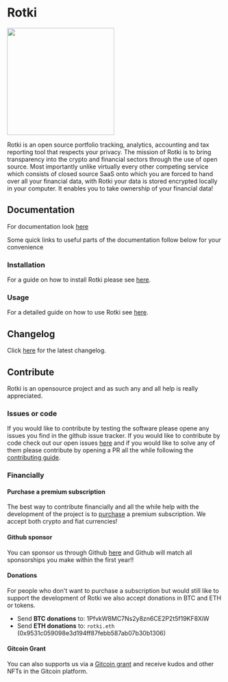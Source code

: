 # Rotki

<img src="https://raw.githubusercontent.com/rotkehlchenio/rotkehlchen/develop/frontend/app/src/assets/images/rotkehlchen_no_text.png" width="250">

Rotki is an open source portfolio tracking, analytics, accounting and tax reporting tool that respects your privacy.  The mission of Rotki is to bring transparency into the crypto and financial sectors through the use of open source. Most importantly unlike virtually every other competing service which consists of closed source SaaS onto which you are forced to hand over all your financial data, with Rotki your data is stored encrypted locally in your computer. It enables you to take ownership of your financial data!

## Documentation

For documentation look [here](https://rotki.readthedocs.io/en/latest/)

Some quick links to useful parts of the documentation follow below for your convenience

### Installation

For a guide on how to install Rotki please see [here](https://rotki.readthedocs.io/en/latest/installation_guide.html#introduction).


### Usage

For a detailed guide on how to use Rotki see [here](https://rotki.readthedocs.io/en/latest/usage_guide.html).

## Changelog

Click [here](https://rotki.readthedocs.io/en/latest/changelog.html) for the latest changelog.

## Contribute

Rotki is an opensource project and as such any and all help is really appreciated.

### Issues or code

If you would like to contribute by testing the software please opene any issues you find in the github issue tracker. If you would like to contribute by code check out our open issues [here](https://github.com/rotki/rotki/issues) and if you would like to solve any of them please contribute by opening a PR all the while following the [contributing guide](https://rotki.readthedocs.io/en/latest/contribute.html).

### Financially


#### Purchase a premium subscription

The best way to contribute financially and all the while help with the development of the project is to [purchase](https://rotki.com/products/) a premium subscription. We accept both crypto and fiat currencies!

#### Github sponsor

You can sponsor us through Github [here](https://github.com/users/LefterisJP/sponsorship) and Github will match all sponsorships you make within the first year!!

#### Donations

For people who don't want to purchase a subscription but would still like to support the development of Rotki we also accept donations in BTC and ETH or tokens.

 - Send **BTC donations** to: 1PfvkW8MC7Ns2y8zn6CE2P2t5f19KF8XiW
 - Send **ETH donations** to: `rotki.eth` (0x9531c059098e3d194ff87febb587ab07b30b1306)

#### Gitcoin Grant

You can also supports us via a [Gitcoin grant](https://gitcoin.co/grants/149/rotki) and receive kudos and other NFTs in the Gitcoin platform.
